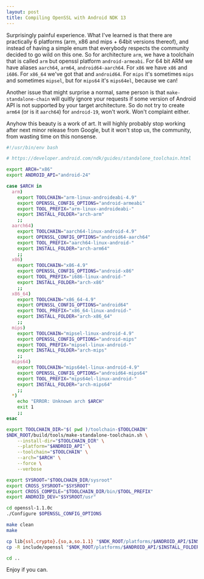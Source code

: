 ```yaml
---
layout: post
title: Compiling OpenSSL with Android NDK 13
---
```


Surprisingly painful experience. What I've learned is that there are practically 6 platforms (arm, x86 and mips + 64bit versions thereof), and
instead of having a simple enum that everybody respects the community decided to go wild on this one. So for architecture `arm`, we have a toolchain
that is called `arm` but openssl platform `android-armeabi`. For 64 bit ARM we have aliases `aarch64`, `arm64`, `android64-aarch64`. For `x86` we have `x86` 
and `i686`. For `x86_64` we've got that and `android64`. For `mips` it's sometimes `mips` and sometimes `mipsel`, but for `mips64` it's `mips64el`, because we can!

Another issue that might surprise a normal, same person is that `make-standalone-chain` will quitly ignore your requests if
some version of Android API is not supported by your target architecture. So do not try to create `arm64` (or is it `aarch64`) for `android-19`, won't work. 
Won't complaint either. 

Anyhow this beauty is a work of art. It will highly probably stop working after next minor release from Google, 
but it won't stop us, the community, from wasting time on this nonsense.

```bash
#!/usr/bin/env bash

# https://developer.android.com/ndk/guides/standalone_toolchain.html

export ARCH="x86"
export ANDROID_API="android-24"

case $ARCH in
  arm)
    export TOOLCHAIN="arm-linux-androideabi-4.9"
    export OPENSSL_CONFIG_OPTIONS="android-armeabi"
    export TOOL_PREFIX="arm-linux-androideabi-"
    export INSTALL_FOLDER="arch-arm"
    ;;
  aarch64)
    export TOOLCHAIN="aarch64-linux-android-4.9"
    export OPENSSL_CONFIG_OPTIONS="android64-aarch64"
    export TOOL_PREFIX="aarch64-linux-android-"
    export INSTALL_FOLDER="arch-arm64"
    ;;
  x86)
    export TOOLCHAIN="x86-4.9"
    export OPENSSL_CONFIG_OPTIONS="android-x86"
    export TOOL_PREFIX="i686-linux-android-"
    export INSTALL_FOLDER="arch-x86"
    ;;
  x86_64)
    export TOOLCHAIN="x86_64-4.9"
    export OPENSSL_CONFIG_OPTIONS="android64"
    export TOOL_PREFIX="x86_64-linux-android-"
    export INSTALL_FOLDER="arch-x86_64"
    ;;
  mips)
    export TOOLCHAIN="mipsel-linux-android-4.9"
    export OPENSSL_CONFIG_OPTIONS="android-mips"
    export TOOL_PREFIX="mipsel-linux-android-"
    export INSTALL_FOLDER="arch-mips"
    ;;
  mips64)
    export TOOLCHAIN="mips64el-linux-android-4.9"
    export OPENSSL_CONFIG_OPTIONS="android64-mips64"
    export TOOL_PREFIX="mips64el-linux-android-"
    export INSTALL_FOLDER="arch-mips64"
    ;;
  *)
    echo "ERROR: Unknown arch $ARCH"
    exit 1
    ;;
esac

export TOOLCHAIN_DIR="$( pwd )/toolchain-$TOOLCHAIN"
$NDK_ROOT/build/tools/make-standalone-toolchain.sh \
    --install-dir="$TOOLCHAIN_DIR" \
    --platform="$ANDROID_API" \
    --toolchain="$TOOLCHAIN" \
    --arch="$ARCH" \
    --force \
    --verbose

export SYSROOT="$TOOLCHAIN_DIR/sysroot"
export CROSS_SYSROOT="$SYSROOT"
export CROSS_COMPILE="$TOOLCHAIN_DIR/bin/$TOOL_PREFIX"
export ANDROID_DEV="$SYSROOT/usr"

cd openssl-1.1.0c
./Configure $OPENSSL_CONFIG_OPTIONS

make clean
make

cp lib{ssl,crypto}.{so,a,so.1.1} "$NDK_ROOT/platforms/$ANDROID_API/$INSTALL_FOLDER/usr/lib"
cp -R include/openssl "$NDK_ROOT/platforms/$ANDROID_API/$INSTALL_FOLDER/usr/include"

cd ..
```

Enjoy if you can.
